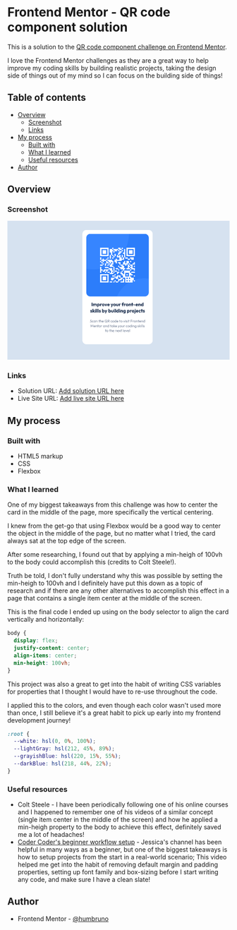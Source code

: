 # Frontend Mentor - QR code component solution

This is a solution to the [QR code component challenge on Frontend Mentor](https://www.frontendmentor.io/challenges/qr-code-component-iux_sIO_H).

I love the Frontend Mentor challenges as they are a great way to help improve my coding skills by building realistic projects, taking the design side of things out of my mind so I can focus on the building side of things!

## Table of contents

- [Overview](#overview)
  - [Screenshot](#screenshot)
  - [Links](#links)
- [My process](#my-process)
  - [Built with](#built-with)
  - [What I learned](#what-i-learned)
  - [Useful resources](#useful-resources)
- [Author](#author)

## Overview

### Screenshot

![](./images/final-screenshot.png)

### Links

- Solution URL: [Add solution URL here](https://your-solution-url.com)
- Live Site URL: [Add live site URL here](https://your-live-site-url.com)

## My process

### Built with

- HTML5 markup
- CSS
- Flexbox

### What I learned

One of my biggest takeaways from this challenge was how to center the card in the middle of the page, more specifically the vertical centering.

I knew from the get-go that using Flexbox would be a good way to center the object in the middle of the page, but no matter what I tried, the card always sat at the top edge of the screen.

After some researching, I found out that by applying a min-heigh of 100vh to the body could accomplish this (credits to Colt Steele!).

Truth be told, I don't fully understand why this was possible by setting the min-heigh to 100vh and I definitely have put this down as a topic of research and if there are any other alternatives to accomplish this effect in a page that contains a single item center at the middle of the screen.

This is the final code I ended up using on the body selector to align the card vertically and horizontally:

```css
body {
  display: flex;
  justify-content: center;
  align-items: center;
  min-height: 100vh;
}
```

This project was also a great to get into the habit of writing CSS variables for properties that I thought I would have to re-use throughout the code.

I applied this to the colors, and even though each color wasn't used more than once, I still believe it's a great habit to pick up early into my frontend development journey!

```css
:root {
  --white: hsl(0, 0%, 100%);
  --lightGray: hsl(212, 45%, 89%);
  --grayishBlue: hsl(220, 15%, 55%);
  --darkBlue: hsl(218, 44%, 22%);
}
```

### Useful resources

- Colt Steele - I have been periodically following one of his online courses and I happened to remember one of his videos of a similar concept (single item center in the middle of the screen) and how he applied a min-heigh property to the body to achieve this effect, definitely saved me a lot of headaches!
- [Coder Coder's beginner workflow setup](https://www.youtube.com/watch?v=aydFCQiUW44&t=311s) - Jessica's channel has been helpful in many ways as a beginner, but one of the biggest takeaways is how to setup projects from the start in a real-world scenario; This video helped me get into the habit of removing default margin and padding properties, setting up font family and box-sizing before I start writing any code, and make sure I have a clean slate!

## Author

- Frontend Mentor - [@humbruno](https://www.frontendmentor.io/profile/humbruno)
